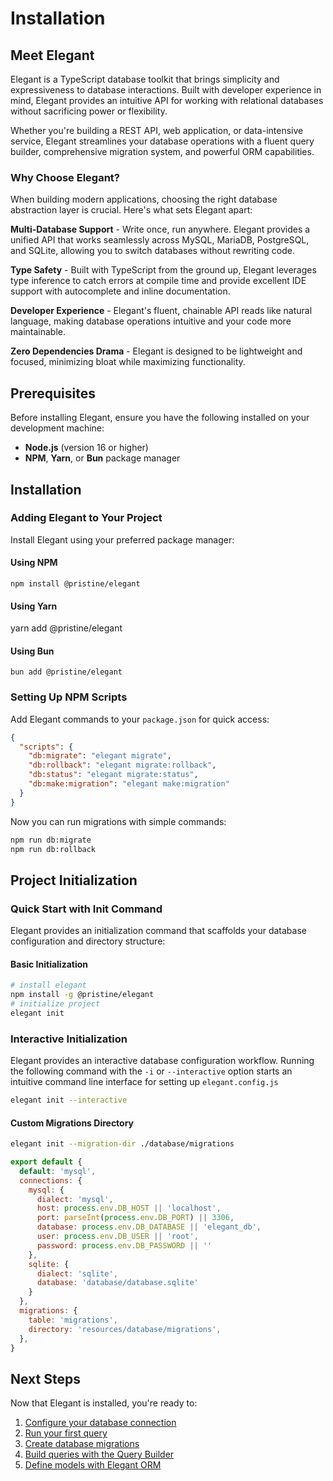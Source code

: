 # Installation
<show-structure for="chapter,procedure" depth="1"/>

## Meet Elegant

Elegant is a TypeScript database toolkit that brings simplicity and expressiveness to database interactions. Built with developer experience in mind, Elegant provides an intuitive API for working with relational databases without sacrificing power or flexibility.

Whether you're building a REST API, web application, or data-intensive service, Elegant streamlines your database operations with a fluent query builder, comprehensive migration system, and powerful ORM capabilities.

### Why Choose Elegant?

When building modern applications, choosing the right database abstraction layer is crucial. Here's what sets Elegant apart:

**Multi-Database Support** - Write once, run anywhere. Elegant provides a unified API that works seamlessly across MySQL, MariaDB, PostgreSQL, and SQLite, allowing you to switch databases without rewriting code.

**Type Safety** - Built with TypeScript from the ground up, Elegant leverages type inference to catch errors at compile time and provide excellent IDE support with autocomplete and inline documentation.

**Developer Experience** - Elegant's fluent, chainable API reads like natural language, making database operations intuitive and your code more maintainable.

**Zero Dependencies Drama** - Elegant is designed to be lightweight and focused, minimizing bloat while maximizing functionality.

## Prerequisites

Before installing Elegant, ensure you have the following installed on your development machine:

- **Node.js** (version 16 or higher)
- **NPM**, **Yarn**, or **Bun** package manager

## Installation

### Adding Elegant to Your Project

Install Elegant using your preferred package manager:

#### Using NPM
`npm install @pristine/elegant`

#### Using Yarn
yarn add @pristine/elegant

#### Using Bun
`bun add @pristine/elegant`

### Setting Up NPM Scripts

Add Elegant commands to your `package.json` for quick access:

```json
{
  "scripts": {
    "db:migrate": "elegant migrate",
    "db:rollback": "elegant migrate:rollback",
    "db:status": "elegant migrate:status",
    "db:make:migration": "elegant make:migration"
  }
}
```

Now you can run migrations with simple commands:
```bash
npm run db:migrate 
npm run db:rollback
```

## Project Initialization

### Quick Start with Init Command

Elegant provides an initialization command that scaffolds your database configuration and directory structure:

#### Basic Initialization
```bash
# install elegant
npm install -g @pristine/elegant
# initialize project 
elegant init
```

### Interactive Initialization
Elegant provides an interactive database configuration workflow. Running the following command with the `-i` or `--interactive` option starts an intuitive command line interface for setting up `elegant.config.js`
```bash
elegant init --interactive
```
#### Custom Migrations Directory
```bash
elegant init --migration-dir ./database/migrations
```

```javascript
export default {
  default: 'mysql',
  connections: {
    mysql: {
      dialect: 'mysql',
      host: process.env.DB_HOST || 'localhost',
      port: parseInt(process.env.DB_PORT) || 3306,
      database: process.env.DB_DATABASE || 'elegant_db',
      user: process.env.DB_USER || 'root',
      password: process.env.DB_PASSWORD || ''
    },
    sqlite: {
      dialect: 'sqlite',
      database: 'database/database.sqlite'
    }
  },
  migrations: {
    table: 'migrations',
    directory: 'resources/database/migrations',
  },
}
```

## Next Steps

Now that Elegant is installed, you're ready to:

1. [Configure your database connection](Getting-Started.md#configuration)
2. [Run your first query](Getting-Started.md#delete-queries)
3. [Create database migrations](Migrations.md)
4. [Build queries with the Query Builder](Query-Builder.md)
5. [Define models with Elegant ORM](Elegant-Getting-Started.md)
